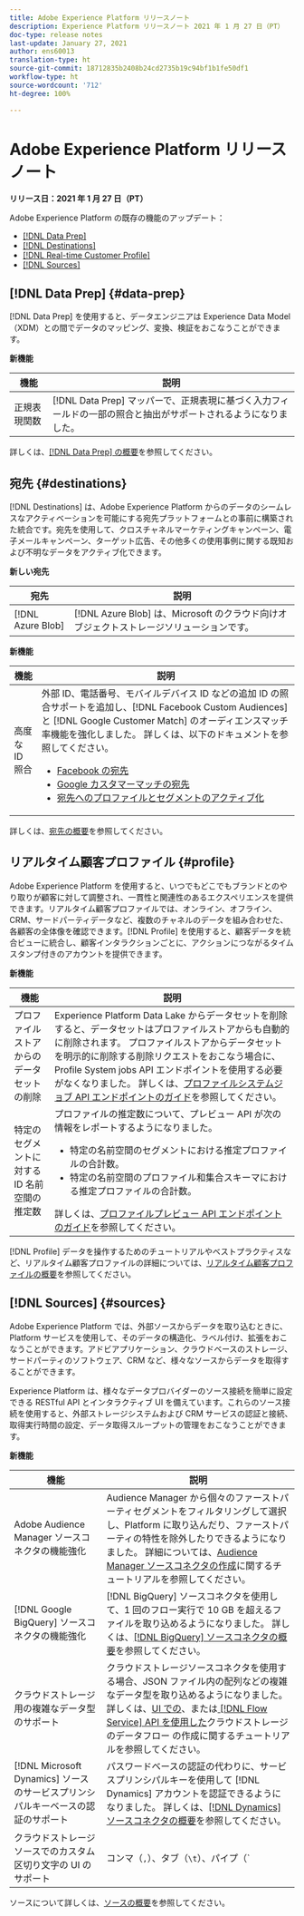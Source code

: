 ```yaml
---
title: Adobe Experience Platform リリースノート
description: Experience Platform リリースノート 2021 年 1 月 27 日（PT）
doc-type: release notes
last-update: January 27, 2021
author: ens60013
translation-type: ht
source-git-commit: 18712835b2408b24cd2735b19c94bf1b1fe50df1
workflow-type: ht
source-wordcount: '712'
ht-degree: 100%

---
```



# Adobe Experience Platform リリースノート

**リリース日：2021 年 1 月 27 日（PT）**

Adobe Experience Platform の既存の機能のアップデート：

- [[!DNL Data Prep]](#data-prep)
- [[!DNL Destinations]](#destinations)
- [[!DNL Real-time Customer Profile]](#profile)
- [[!DNL Sources]](#sources)

## [!DNL Data Prep] {#data-prep}

[!DNL Data Prep] を使用すると、データエンジニアは Experience Data Model（XDM）との間でデータのマッピング、変換、検証をおこなうことができます。

**新機能**

| 機能 | 説明 |
| ------- | ----------- |
| 正規表現関数 | [!DNL Data Prep] マッパーで、正規表現に基づく入力フィールドの一部の照合と抽出がサポートされるようになりました。 |

詳しくは、[[!DNL Data Prep]  の概要](../../data-prep/home.md)を参照してください。

## 宛先 {#destinations}

[!DNL Destinations] は、Adobe Experience Platform からのデータのシームレスなアクティベーションを可能にする宛先プラットフォームとの事前に構築された統合です。宛先を使用して、クロスチャネルマーケティングキャンペーン、電子メールキャンペーン、ターゲット広告、その他多くの使用事例に関する既知および不明なデータをアクティブ化できます。

**新しい宛先**

| 宛先 | 説明 |
| ----------- | ----------- |
| [!DNL Azure Blob] | [!DNL Azure Blob] は、Microsoft のクラウド向けオブジェクトストレージソリューションです。 |

**新機能**

| 機能 | 説明 |
| ------- | ----------- |
| 高度な ID 照合 | 外部 ID、電話番号、モバイルデバイス ID などの追加 ID の照合サポートを追加し、[!DNL Facebook Custom Audiences] と [!DNL Google Customer Match] のオーディエンスマッチ率機能を強化しました。 詳しくは、以下のドキュメントを参照してください。 <ul><li>[Facebook の宛先](../../destinations/catalog/social/facebook.md)</li><li>[Google カスタマーマッチの宛先](../../destinations/catalog/advertising/google-customer-match.md)</li><li>[宛先へのプロファイルとセグメントのアクティブ化](../../destinations/ui/activate-destinations.md)</li></ul> |

詳しくは、[宛先の概要](../../destinations/home.md)を参照してください。

## リアルタイム顧客プロファイル {#profile}

Adobe Experience Platform を使用すると、いつでもどこでもブランドとのやり取りが顧客に対して調整され、一貫性と関連性のあるエクスペリエンスを提供できます。リアルタイム顧客プロファイルでは、オンライン、オフライン、CRM、サードパーティデータなど、複数のチャネルのデータを組み合わせた、各顧客の全体像を確認できます。[!DNL Profile] を使用すると、顧客データを統合ビューに統合し、顧客インタラクションごとに、アクションにつながるタイムスタンプ付きのアカウントを提供できます。

**新機能**

| 機能 | 説明 |
| ------- | ----------- |
| プロファイルストアからのデータセットの削除 | Experience Platform Data Lake からデータセットを削除すると、データセットはプロファイルストアからも自動的に削除されます。 プロファイルストアからデータセットを明示的に削除する削除リクエストをおこなう場合に、Profile System jobs API エンドポイントを使用する必要がなくなりました。 詳しくは、[プロファイルシステムジョブ API エンドポイントのガイド](../../profile/api/profile-system-jobs.md)を参照してください。 |
| 特定のセグメントに対する ID 名前空間の推定数 | プロファイルの推定数について、プレビュー API が次の情報をレポートするようになりました。<ul><li>特定の名前空間のセグメントにおける推定プロファイルの合計数。</li><li>特定の名前空間のプロファイル和集合スキーマにおける推定プロファイルの合計数。</li></ul>詳しくは、[プロファイルプレビュー API エンドポイントのガイド](../../profile/api/preview-sample-status.md)を参照してください。 |

[!DNL Profile] データを操作するためのチュートリアルやベストプラクティスなど、リアルタイム顧客プロファイルの詳細については、[リアルタイム顧客プロファイルの概要](../../profile/home.md)を参照してください。

## [!DNL Sources] {#sources}

Adobe Experience Platform では、外部ソースからデータを取り込むときに、Platform サービスを使用して、そのデータの構造化、ラベル付け、拡張をおこなうことができます。アドビアプリケーション、クラウドベースのストレージ、サードパーティのソフトウェア、CRM など、様々なソースからデータを取得することができます。

Experience Platform は、様々なデータプロバイダーのソース接続を簡単に設定できる RESTful API とインタラクティブ UI を備えています。これらのソース接続を使用すると、外部ストレージシステムおよび CRM サービスの認証と接続、取得実行時間の設定、データ取得スループットの管理をおこなうことができます。

**新機能**

| 機能 | 説明 |
| ------- | ----------- |
| Adobe Audience Manager ソースコネクタの機能強化 | Audience Manager から個々のファーストパーティセグメントをフィルタリングして選択し、Platform に取り込んだり、ファーストパーティの特性を除外したりできるようになりました。 詳細については、[Audience Manager ソースコネクタの作成](../../sources/tutorials/ui/create/adobe-applications/audience-manager.md)に関するチュートリアルを参照してください。 |
| [!DNL Google BigQuery] ソースコネクタの機能強化 | [!DNL BigQuery] ソースコネクタを使用して、1 回のフロー実行で 10 GB を超えるファイルを取り込めるようになりました。 詳しくは、[[!DNL BigQuery] ソースコネクタの概要](../../sources/connectors/databases/bigquery.md)を参照してください。 |
| クラウドストレージ用の複雑なデータ型のサポート | クラウドストレージソースコネクタを使用する場合、JSON ファイル内の配列などの複雑なデータ型を取り込めるようになりました。 詳しくは、[UI での](../../sources/tutorials/ui/dataflow/batch/cloud-storage.md)、または[  [!DNL Flow Service]  API を使用した](../../sources/tutorials/api/collect/cloud-storage.md)クラウドストレージのデータフロー の作成に関するチュートリアルを参照してください。 |
| [!DNL Microsoft Dynamics] ソースのサービスプリンシパルキーベースの認証のサポート | パスワードベースの認証の代わりに、サービスプリンシパルキーを使用して [!DNL Dynamics] アカウントを認証できるようになりました。 詳しくは、[[!DNL Dynamics] ソースコネクタの概要](../../sources/connectors/crm/ms-dynamics.md)を参照してください。 |
| クラウドストレージソースでのカスタム区切り文字の UI のサポート | コンマ（`,`）、タブ（`\t`）、パイプ（`|`）などのカスタム列区切り記号を設定して、UI から区切りファイルを収集できるようになりました。 詳しくは、[クラウドストレージソースコネクタを使用したデータフローの作成](../../sources/tutorials/ui/dataflow/batch/cloud-storage.md)のチュートリアルを参照してください。 |

ソースについて詳しくは、[ソースの概要](../../sources/home.md)を参照してください。
